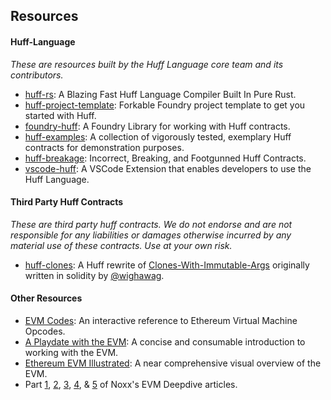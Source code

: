 ## Resources

#### Huff-Language

_These are resources built by the Huff Language core team and its contributors._

- [huff-rs](https://github.com/huff-language/huff-rs): A Blazing Fast Huff Language Compiler Built In Pure Rust.
- [huff-project-template](https://github.com/huff-language/huff-project-template): Forkable Foundry project template to get you started with Huff.
- [foundry-huff](https://github.com/huff-language/foundry-huff): A Foundry Library for working with Huff contracts.
- [huff-examples](https://github.com/huff-language/huff-examples): A collection of vigorously tested, exemplary Huff contracts for demonstration purposes.
- [huff-breakage](https://github.com/huff-language/huff-breakage): Incorrect, Breaking, and Footgunned Huff Contracts.
- [vscode-huff](https://github.com/huff-language/vscode-huff): A VSCode Extension that enables developers to use the Huff Language.


#### Third Party Huff Contracts

_These are third party huff contracts. We do not endorse and are not responsible for any liabilities or damages otherwise incurred by any material use of these contracts. Use at your own risk._

- [huff-clones](https://github.com/clabby/huff-clones): A Huff rewrite of [Clones-With-Immutable-Args](https://github.com/wighawag/clones-with-immutable-args) originally written in solidity by [@wighawag](https://twitter.com/wighawag).


#### Other Resources

- [EVM Codes](https://evm.codes/): An interactive reference to Ethereum Virtual Machine Opcodes.
- [A Playdate with the EVM](https://femboy.capital/evm-pt1): A concise and consumable introduction to working with the EVM.
- [Ethereum EVM Illustrated](https://takenobu-hs.github.io/downloads/ethereum_evm_illustrated.pdf): A near comprehensive visual overview of the EVM.
- Part [1](https://noxx.substack.com/p/evm-deep-dives-the-path-to-shadowy), [2](https://noxx.substack.com/p/evm-deep-dives-the-path-to-shadowy-d6b), [3](https://noxx.substack.com/p/evm-deep-dives-the-path-to-shadowy-3ea), [4](https://noxx.substack.com/p/evm-deep-dives-the-path-to-shadowy-5a5), & [5](https://noxx.substack.com/p/evm-deep-dives-the-path-to-shadowy-a5f) of Noxx's EVM Deepdive articles.